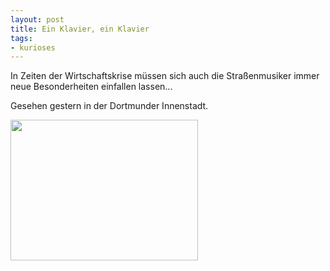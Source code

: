 ```yaml
--- 
layout: post
title: Ein Klavier, ein Klavier
tags: 
- kurioses
---
```

In Zeiten der Wirtschaftskrise müssen sich auch die Straßenmusiker immer neue Besonderheiten einfallen lassen...

Gesehen gestern in der Dortmunder Innenstadt.
<p><a href="http://blog.fabianonline.deturbo.paulstamatiou.com/uploads/2009/05/l-1600-1200-9924690e-adbf-4684-bac3-ae9624e2d5b0.jpeg"><img src="http://blog.fabianonline.deturbo.paulstamatiou.com/uploads/2009/05/l-1600-1200-9924690e-adbf-4684-bac3-ae9624e2d5b0.jpeg" alt="" width="300" height="225" class="alignnone size-full wp-image-364" /></a></p>

